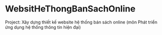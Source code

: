 # WebsitHeThongBanSachOnline
Project: Xây dựng thiết kế website hệ thống bán sách online (môn Phát triển ứng dụng hệ thống thông tin hiện đại)
